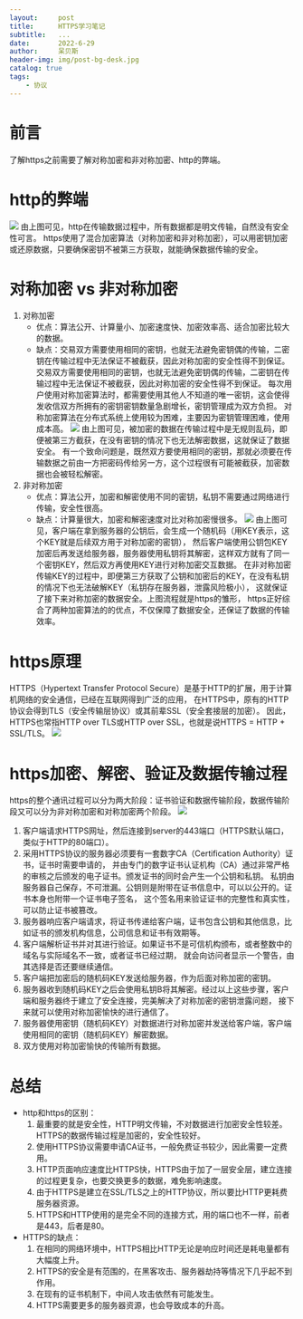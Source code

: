 ```yaml
---
layout:     post
title:      HTTPS学习笔记
subtitle:   ...
date:       2022-6-29
author:     呆贝斯
header-img: img/post-bg-desk.jpg
catalog: true
tags:
    - 协议
---
```

# 前言
了解https之前需要了解对称加密和非对称加密、http的弊端。

# http的弊端
![](/img/http_transfer.png)
由上图可见，http在传输数据过程中，所有数据都是明文传输，自然没有安全性可言。
https使用了混合加密算法（对称加密和非对称加密），可以用密钥加密或还原数据，只要确保密钥不被第三方获取，就能确保数据传输的安全。

# 对称加密 vs 非对称加密
1. 对称加密
    + 优点：算法公开、计算量小、加密速度快、加密效率高、适合加密比较大的数据。
    + 缺点：交易双方需要使用相同的密钥，也就无法避免密钥偶的传输，二密钥在传输过程中无法保证不被截获，因此对称加密的安全性得不到保证。
交易双方需要使用相同的密钥，也就无法避免密钥偶的传输，二密钥在传输过程中无法保证不被截获，因此对称加密的安全性得不到保证。
每次用户使用对称加密算法时，都需要使用其他人不知道的唯一密钥，这会使得发收信双方所拥有的密钥密钥数量急剧增长，密钥管理成为双方负担。
对称加密算法在分布式系统上使用较为困难，主要因为密钥管理困难，使用成本高。
![](/img/symmetric_encryption.png)
由上图可见，被加密的数据在传输过程中是无规则乱码，即便被第三方截获，在没有密钥的情况下也无法解密数据，这就保证了数据安全。
有一个致命问题是，既然双方要使用相同的密钥，那就必须要在传输数据之前由一方把密码传给另一方，这个过程很有可能被截获，加密数据也会被轻松解密。
2. 非对称加密
    + 优点：算法公开，加密和解密使用不同的密钥，私钥不需要通过网络进行传输，安全性很高。
    + 缺点：计算量很大，加密和解密速度对比对称加密慢很多。
![](/img/asymmetric_encryption.png)
由上图可见，客户端在拿到服务器的公钥后，会生成一个随机码（用KEY表示，这个KEY就是后续双方用于对称加密的密钥），
然后客户端使用公钥包KEY加密后再发送给服务器，服务器使用私钥将其解密，这样双方就有了同一个密钥KEY，然后双方再使用KEY进行对称加密交互数据。
在非对称加密传输KEY的过程中，即便第三方获取了公钥和加密后的KEY，在没有私钥的情况下也无法破解KEY（私钥存在服务器，泄露风险极小），
这就保证了接下来对称加密的数据安全。上图流程就是https的雏形，
https正好综合了两种加密算法的的优点，不仅保障了数据安全，还保证了数据的传输效率。

# https原理
HTTPS（Hypertext Transfer Protocol Secure）是基于HTTP的扩展，用于计算机网络的安全通信，已经在互联网得到广泛的应用，
在HTTPS中，原有的HTTP协议会得到TLS（安全传输层协议）或其前辈SSL（安全套接层的加密）。
因此，HTTPS也常指HTTP over TLS或HTTP over SSL，也就是说HTTPS = HTTP + SSL/TLS。
![](/img/https_theory.png)

# https加密、解密、验证及数据传输过程
https的整个通讯过程可以分为两大阶段：证书验证和数据传输阶段，数据传输阶段又可以分为非对称加密和对称加密两个阶段。
![](/img/https_transfer.png)
1. 客户端请求HTTPS网址，然后连接到server的443端口（HTTPS默认端口，类似于HTTP的80端口）。
2. 采用HTTPS协议的服务器必须要有一套数字CA（Certification Authority）证书，证书时需要申请的，
并由专门的数字证书认证机构（CA）通过非常严格的审核之后颁发的电子证书。颁发证书的同时会产生一个公钥和私钥。
私钥由服务器自己保存，不可泄漏。公钥则是附带在证书信息中，可以以公开的。证书本身也附带一个证书电子签名，
这个签名用来验证证书的完整性和真实性，可以防止证书被篡改。
3. 服务器响应客户端请求，将证书传递给客户端，证书包含公钥和其他信息，比如证书的颁发机构信息，公司信息和证书有效期等。
4. 客户端解析证书并对其进行验证。如果证书不是可信机构颁布，或者整数中的域名与实际域名不一致，或者证书已经过期，
就会向访问者显示一个警告，由其选择是否还要继续通信。
5. 客户端把加密后的随机码KEY发送给服务器，作为后面对称加密的密钥。
6. 服务器收到随机码KEY之后会使用私钥B将其解密。经过以上这些步骤，客户端和服务器终于建立了安全连接，完美解决了对称加密的密钥泄露问题，
接下来就可以使用对称加密愉快的进行通信了。
7. 服务器使用密钥（随机码KEY）对数据进行对称加密并发送给客户端，客户端使用相同的密钥（随机码KEY）解密数据。
8. 双方使用对称加密愉快的传输所有数据。

# 总结
+ http和https的区别：
    1. 最重要的就是安全性，HTTP明文传输，不对数据进行加密安全性较差。HTTPS的数据传输过程是加密的，安全性较好。
    2. 使用HTTPS协议需要申请CA证书，一般免费证书较少，因此需要一定费用。
    3. HTTP页面响应速度比HTTPS快，HTTPS由于加了一层安全层，建立连接的过程更复杂，也要交换更多的数据，难免影响速度。
    4. 由于HTTPS是建立在SSL/TLS之上的HTTP协议，所以要比HTTP更耗费服务器资源。
    5. HTTPS和HTTP使用的是完全不同的连接方式，用的端口也不一样，前者是443，后者是80。
+ HTTPS的缺点：
    1. 在相同的网络环境中，HTTPS相比HTTP无论是响应时间还是耗电量都有大幅度上升。
    2. HTTPS的安全是有范围的，在黑客攻击、服务器劫持等情况下几乎起不到作用。
    3. 在现有的证书机制下，中间人攻击依然有可能发生。
    4. HTTPS需要更多的服务器资源，也会导致成本的升高。
